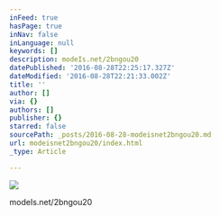 ```yaml
---
inFeed: true
hasPage: true
inNav: false
inLanguage: null
keywords: []
description: modeIs.net/2bngou20
datePublished: '2016-08-28T22:25:17.327Z'
dateModified: '2016-08-28T22:21:33.002Z'
title: ''
author: []
via: {}
authors: []
publisher: {}
starred: false
sourcePath: _posts/2016-08-28-modeisnet2bngou20.md
url: modeisnet2bngou20/index.html
_type: Article

---
```

![](https://the-grid-user-content.s3-us-west-2.amazonaws.com/c560dd1f-85a6-4f09-922e-ad48ca8116d4.jpg)

modeIs.net/2bngou20